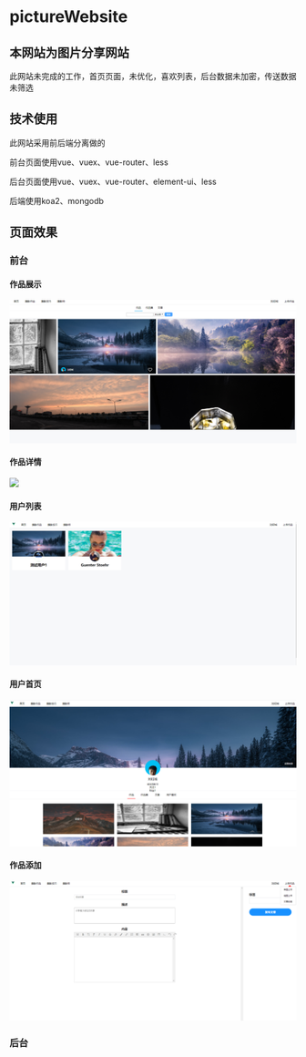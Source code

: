 # pictureWebsite
## 本网站为图片分享网站

此网站未完成的工作，首页页面，未优化，喜欢列表，后台数据未加密，传送数据未筛选

## 技术使用

此网站采用前后端分离做的

前台页面使用vue、vuex、vue-router、less

后台页面使用vue、vuex、vue-router、element-ui、less

后端使用koa2、mongodb

## 页面效果

### 前台
#### 作品展示
![](pageDisplay/workslist.png)
#### 作品详情
![](https://raw.githubusercontent.com/myliuyucheng/pictureWebsite/blob/master/pageDisplay/worksdetails.png)
#### 用户列表
![](https://github.com/myliuyucheng/pictureWebsite/blob/master/pageDisplay/userlist.png?raw=true)
#### 用户首页
![](https://github.com/myliuyucheng/pictureWebsite/blob/master/pageDisplay/userhome.png)
#### 作品添加
![](https://github.com/myliuyucheng/pictureWebsite/blob/master/pageDisplay/addarticle.png)
#### 
### 后台 
